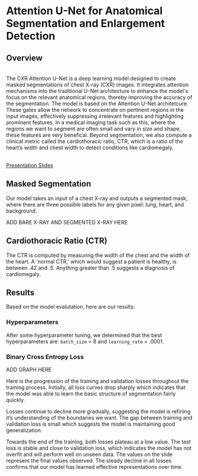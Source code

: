 # Attention U-Net for Anatomical Segmentation and Enlargement Detection

## Overview 
<br> The CXR Attention U-Net is a deep learning model designed to create masked segmentations of chest X-ray (CXR) images. It integrates attention mechanisms into the traditional U-Net architecture to enhance the model's focus on the relevant anatomical regions, thereby improving the accuracy of the segmentation. The model is based on the Attention U-Net architetcure. These gates allow the network to concentrate on pertinent regions in the input images, effectively suppressing irrelevant features and highlighting prominent features. In a medical imaging task such as this, where the regions we want to segment are often small and vary in size and shape, these features are very benefical. Beyond segmentation, we also compute a clinical metric called the cardiothoracic ratio, CTR, which is a ratio of the heart’s width and chest width to detect conditions like cardiomegaly. 

<br> [Presentation Slides](https://docs.google.com/presentation/d/1lrFUmw1toBuzCr4wEwi2cEgJF9aRI2ZorvTLPGRc6zQ/edit?usp=sharing)

## Masked Segmentation 
Our model takes an input of a chest X-ray and outputs a segmented mask, where there are three possible labels for any given pixel: lung, heart, and background. 

ADD BARE X-RAY AND SEGMENTED X-RAY HERE

## Cardiothoracic Ratio (CTR)
The CTR is computed by measuring the width of the chest and the width of the heart. A 'normal CTR,' which would suggest a patient is healthy, is between .42 and .5. Anything greater than .5 suggests a diagnosis of cardiomegaly. 
  
## Results 
Based on the model evalutation, here are our results:
### Hyperparameters
After some hyperparameter tuning, we determined that the best hyperparameters are: `batch_size` = 8 and `learning_rate` = .0001.
### Binary Cross Entropy Loss
ADD GRAPH HERE

Here is the progression of the training and validation losses throughout the training process. Initially, all loss curves drop sharply which indicates that the model was able to learn the basic structure of segmentation fairly quickly.

Losses continue to decline more gradually, suggesting the model is refining it’s understanding of the boundaries we want. The gap between training and validation loss is small which suggests the model is maintaining good generalization. 

Towards the end of the training, both losses plateau at a low value. The test loss is stable and close to validation loss, which indicates the model has not overfit and will perform well on unseen data. The values on the slide represent the final values observed. The steady decline in all losses confirms that our model has learned effective representations over time.

